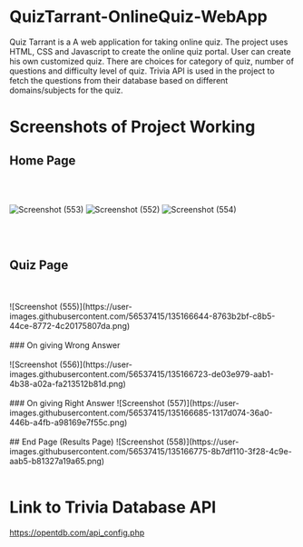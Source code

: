 # QuizTarrant-OnlineQuiz-WebApp
Quiz Tarrant is a A web application for taking online quiz. The project uses HTML, CSS and Javascript to create the online quiz portal.
User can create his own customized quiz. There are choices for category of quiz, number of questions and difficulty level of quiz.
Trivia API is used in the project to fetch the questions from their database based on different domains/subjects for the quiz.  

# Screenshots of Project Working
## Home Page
<br/>
<br/>

![Screenshot (553)](https://user-images.githubusercontent.com/56537415/135166587-ff549a0b-e85a-42f2-9f37-fb4571b4bb1a.png)
![Screenshot (552)](https://user-images.githubusercontent.com/56537415/135166590-d926fb30-1797-4d70-ac65-2d6558993570.png)
![Screenshot (554)](https://user-images.githubusercontent.com/56537415/135166592-54dedd97-7788-4898-b916-930163169ed9.png)

<br/>
<br/>

## Quiz Page
<br/>
<br/>
![Screenshot (555)](https://user-images.githubusercontent.com/56537415/135166644-8763b2bf-c8b5-44ce-8772-4c20175807da.png)
<br/>
<br/>
### On giving Wrong Answer
<br/>
<br/>
![Screenshot (556)](https://user-images.githubusercontent.com/56537415/135166723-de03e979-aab1-4b38-a02a-fa213512b81d.png)
<br/>
<br/>
### On giving Right Answer
![Screenshot (557)](https://user-images.githubusercontent.com/56537415/135166685-1317d074-36a0-446b-a4fb-a98169e7f55c.png)
<br/>
<br/>
## End Page (Results Page)
![Screenshot (558)](https://user-images.githubusercontent.com/56537415/135166775-8b7df110-3f28-4c9e-aab5-b81327a19a65.png)
<br/>
<br/>

# Link to Trivia Database API
https://opentdb.com/api_config.php
